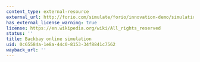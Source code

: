 ```yaml
---
content_type: external-resource
external_url: http://forio.com/simulate/forio/innovation-demo/simulation/index.html#
has_external_license_warning: true
license: https://en.wikipedia.org/wiki/All_rights_reserved
status: ''
title: Backbay online simulation
uid: 0c65584a-1e8a-44c0-8153-34f8841c7562
wayback_url: ''
---
```

